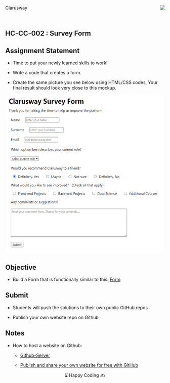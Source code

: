 <p>Clarusway<img align="right"
  src="https://secure.meetupstatic.com/photos/event/3/1/b/9/600_488352729.jpeg"  width="15px"></p>
<br>

## HC-CC-002 : Survey Form

## Assignment Statement

- Time to put your newly learned skills to work!

* Write a code that creates a form.

* Create the same picture you see below using HTML/CSS codes, Your final result should look very close to this mockup.

<img src="./assignment.png" height="500 px"/>
<br>

## Objective

- Build a Form that is functionally similar to this: [Form](https://zpvkrx.csb.app/)

## Submit

- Students will push the solutions to their own public GitHub repos

- Publish your own website repo on Github

## Notes

- How to host a website on Github:
  - [Github-Server](https://www.youtube.com/watch?v=8hrJ4oN1u_8)

  - [Publish and share your own website for free with GitHub](https://medium.com/@svinkle/publish-and-share-your-own-website-for-free-with-github-2eff049a1cb5)

<center> ⌛ Happy Coding  ✍ </center>
